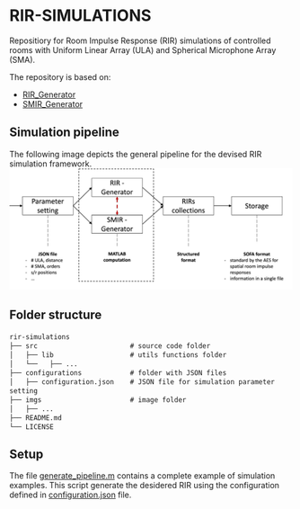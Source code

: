 # RIR-SIMULATIONS
Repositiory for Room Impulse Response (RIR) simulations of controlled rooms with Uniform Linear Array (ULA) and Spherical Microphone Array (SMA).

The repository is based on: 
- [RIR_Generator](https://github.com/ehabets/RIR-Generator)
- [SMIR_Generator](https://github.com/ehabets/SMIR-Generator)

## Simulation pipeline
The following image depicts the general pipeline for the devised RIR simulation framework.
![pipeline](imgs/pipeline.png "pipeline")

## Folder structure
```
rir-simulations
├── src                       # source code folder
│   ├── lib           		  # utils functions folder
│   └──   ├── ...
├── configurations   		  # folder with JSON files
│   ├── configuration.json    # JSON file for simulation parameter setting
├── imgs                      # image folder
│   ├── ...           		
├── README.md
└── LICENSE
```

## Setup


The file [generate_pipeline.m](/generate_pipeline.m) contains a complete example of simulation examples. 
This script generate the desidered RIR using the configuration defined in [configuration.json](/configurations/configuration.json) file.

